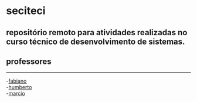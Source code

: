 # seciteci
repositório remoto para atividades realizadas no curso técnico de desenvolvimento de sistemas.
---
## professores
---
-[fabiano](./fabiano) <br>
-[humberto](./humberto) <br>
-[marcio](./marcio) <br>
